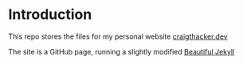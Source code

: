 # Introduction

This repo stores the files for my personal website [craigthacker.dev](https://craigthacker.dev)

The site is a GitHub page, running a slightly modified [Beautiful Jekyll](https://github.com/daattali/beautiful-jekyll)